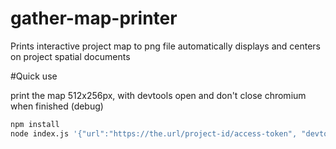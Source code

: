 # gather-map-printer


Prints interactive project map to png file automatically displays and centers on project spatial documents


#Quick use

print the map 512x256px, with devtools open and don't close chromium when finished (debug)

```bash
npm install
node index.js '{"url":"https://the.url/project-id/access-token", "devtools":true, "w":512, "h":256, "out":"_map.png", "exit":false}'

```